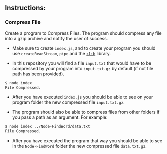 ## Instructions:

### Compress File

Create a program to Compress Files. The program should compress any file into a gzip archive and notify the user of success.

-   Make sure to create `index.js`, and to create your program you should use `createReadStream`, `pipe` and the [`zlib`](https://www.npmjs.com/package/zlib) library.

-   In this repository you will find a file `input.txt` that would have to be compressed by your program into `input.txt.gz` by default (if not file path has been provided).

```bash
$ node index
File Compressed.
```

-   After you have executed `index.js` you should be able to see on your program folder the new compressed file `input.txt.gz`.

-   The program should also be able to compress files from other folders if you pass a path as an argument. For example:

```bash
$ node index ../Node-FindWord/data.txt
File Compressed.
```
-   After you have executed the program that way you should be able to see in the `Node-FindWord` folder the new compressed file `data.txt.gz`.


